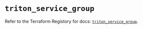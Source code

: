 # `triton_service_group`

Refer to the Terraform Registory for docs: [`triton_service_group`](https://www.terraform.io/docs/providers/triton/r/service_group).

